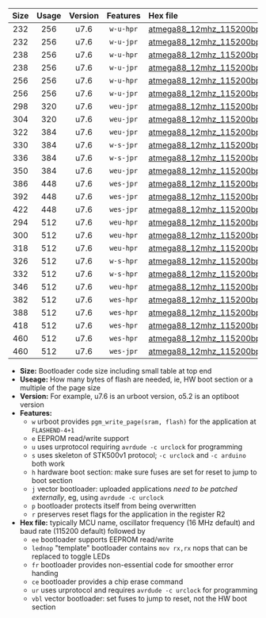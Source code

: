 |Size|Usage|Version|Features|Hex file|
|:-:|:-:|:-:|:-:|:--|
|232|256|u7.6|`w-u-hpr`|[atmega88_12mhz_115200bps_ur.hex](https://raw.githubusercontent.com/stefanrueger/urboot/main/atmega88_12mhz_115200bps_ur.hex)|
|232|256|u7.6|`w-u-jpr`|[atmega88_12mhz_115200bps_ur_vbl.hex](https://raw.githubusercontent.com/stefanrueger/urboot/main/atmega88_12mhz_115200bps_ur_vbl.hex)|
|238|256|u7.6|`w-u-hpr`|[atmega88_12mhz_115200bps_lednop_ur.hex](https://raw.githubusercontent.com/stefanrueger/urboot/main/atmega88_12mhz_115200bps_lednop_ur.hex)|
|238|256|u7.6|`w-u-jpr`|[atmega88_12mhz_115200bps_lednop_ur_vbl.hex](https://raw.githubusercontent.com/stefanrueger/urboot/main/atmega88_12mhz_115200bps_lednop_ur_vbl.hex)|
|256|256|u7.6|`w-u-hpr`|[atmega88_12mhz_115200bps_lednop_fr_ur.hex](https://raw.githubusercontent.com/stefanrueger/urboot/main/atmega88_12mhz_115200bps_lednop_fr_ur.hex)|
|256|256|u7.6|`w-u-jpr`|[atmega88_12mhz_115200bps_lednop_fr_ur_vbl.hex](https://raw.githubusercontent.com/stefanrueger/urboot/main/atmega88_12mhz_115200bps_lednop_fr_ur_vbl.hex)|
|298|320|u7.6|`weu-jpr`|[atmega88_12mhz_115200bps_ee_ur_vbl.hex](https://raw.githubusercontent.com/stefanrueger/urboot/main/atmega88_12mhz_115200bps_ee_ur_vbl.hex)|
|304|320|u7.6|`weu-jpr`|[atmega88_12mhz_115200bps_ee_lednop_ur_vbl.hex](https://raw.githubusercontent.com/stefanrueger/urboot/main/atmega88_12mhz_115200bps_ee_lednop_ur_vbl.hex)|
|322|384|u7.6|`weu-jpr`|[atmega88_12mhz_115200bps_ee_lednop_fr_ur_vbl.hex](https://raw.githubusercontent.com/stefanrueger/urboot/main/atmega88_12mhz_115200bps_ee_lednop_fr_ur_vbl.hex)|
|330|384|u7.6|`w-s-jpr`|[atmega88_12mhz_115200bps_vbl.hex](https://raw.githubusercontent.com/stefanrueger/urboot/main/atmega88_12mhz_115200bps_vbl.hex)|
|336|384|u7.6|`w-s-jpr`|[atmega88_12mhz_115200bps_lednop_vbl.hex](https://raw.githubusercontent.com/stefanrueger/urboot/main/atmega88_12mhz_115200bps_lednop_vbl.hex)|
|350|384|u7.6|`weu-jpr`|[atmega88_12mhz_115200bps_ee_lednop_fr_ce_ur_vbl.hex](https://raw.githubusercontent.com/stefanrueger/urboot/main/atmega88_12mhz_115200bps_ee_lednop_fr_ce_ur_vbl.hex)|
|386|448|u7.6|`wes-jpr`|[atmega88_12mhz_115200bps_ee_vbl.hex](https://raw.githubusercontent.com/stefanrueger/urboot/main/atmega88_12mhz_115200bps_ee_vbl.hex)|
|392|448|u7.6|`wes-jpr`|[atmega88_12mhz_115200bps_ee_lednop_vbl.hex](https://raw.githubusercontent.com/stefanrueger/urboot/main/atmega88_12mhz_115200bps_ee_lednop_vbl.hex)|
|422|448|u7.6|`wes-jpr`|[atmega88_12mhz_115200bps_ee_lednop_fr_vbl.hex](https://raw.githubusercontent.com/stefanrueger/urboot/main/atmega88_12mhz_115200bps_ee_lednop_fr_vbl.hex)|
|294|512|u7.6|`weu-hpr`|[atmega88_12mhz_115200bps_ee_ur.hex](https://raw.githubusercontent.com/stefanrueger/urboot/main/atmega88_12mhz_115200bps_ee_ur.hex)|
|300|512|u7.6|`weu-hpr`|[atmega88_12mhz_115200bps_ee_lednop_ur.hex](https://raw.githubusercontent.com/stefanrueger/urboot/main/atmega88_12mhz_115200bps_ee_lednop_ur.hex)|
|318|512|u7.6|`weu-hpr`|[atmega88_12mhz_115200bps_ee_lednop_fr_ur.hex](https://raw.githubusercontent.com/stefanrueger/urboot/main/atmega88_12mhz_115200bps_ee_lednop_fr_ur.hex)|
|326|512|u7.6|`w-s-hpr`|[atmega88_12mhz_115200bps.hex](https://raw.githubusercontent.com/stefanrueger/urboot/main/atmega88_12mhz_115200bps.hex)|
|332|512|u7.6|`w-s-hpr`|[atmega88_12mhz_115200bps_lednop.hex](https://raw.githubusercontent.com/stefanrueger/urboot/main/atmega88_12mhz_115200bps_lednop.hex)|
|346|512|u7.6|`weu-hpr`|[atmega88_12mhz_115200bps_ee_lednop_fr_ce_ur.hex](https://raw.githubusercontent.com/stefanrueger/urboot/main/atmega88_12mhz_115200bps_ee_lednop_fr_ce_ur.hex)|
|382|512|u7.6|`wes-hpr`|[atmega88_12mhz_115200bps_ee.hex](https://raw.githubusercontent.com/stefanrueger/urboot/main/atmega88_12mhz_115200bps_ee.hex)|
|388|512|u7.6|`wes-hpr`|[atmega88_12mhz_115200bps_ee_lednop.hex](https://raw.githubusercontent.com/stefanrueger/urboot/main/atmega88_12mhz_115200bps_ee_lednop.hex)|
|418|512|u7.6|`wes-hpr`|[atmega88_12mhz_115200bps_ee_lednop_fr.hex](https://raw.githubusercontent.com/stefanrueger/urboot/main/atmega88_12mhz_115200bps_ee_lednop_fr.hex)|
|460|512|u7.6|`wes-hpr`|[atmega88_12mhz_115200bps_ee_lednop_fr_ce.hex](https://raw.githubusercontent.com/stefanrueger/urboot/main/atmega88_12mhz_115200bps_ee_lednop_fr_ce.hex)|
|460|512|u7.6|`wes-jpr`|[atmega88_12mhz_115200bps_ee_lednop_fr_ce_vbl.hex](https://raw.githubusercontent.com/stefanrueger/urboot/main/atmega88_12mhz_115200bps_ee_lednop_fr_ce_vbl.hex)|

- **Size:** Bootloader code size including small table at top end
- **Useage:** How many bytes of flash are needed, ie, HW boot section or a multiple of the page size
- **Version:** For example, u7.6 is an urboot version, o5.2 is an optiboot version
- **Features:**
  + `w` urboot provides `pgm_write_page(sram, flash)` for the application at `FLASHEND-4+1`
  + `e` EEPROM read/write support
  + `u` uses urprotocol requiring `avrdude -c urclock` for programming
  + `s` uses skeleton of STK500v1 protocol; `-c urclock` and `-c arduino` both work
  + `h` hardware boot section: make sure fuses are set for reset to jump to boot section
  + `j` vector bootloader: uploaded applications *need to be patched externally*, eg, using `avrdude -c urclock`
  + `p` bootloader protects itself from being overwritten
  + `r` preserves reset flags for the application in the register R2
- **Hex file:** typically MCU name, oscillator frequency (16 MHz default) and baud rate (115200 default) followed by
  + `ee` bootloader supports EEPROM read/write
  + `lednop` "template" bootloader contains `mov rx,rx` nops that can be replaced to toggle LEDs
  + `fr` bootloader provides non-essential code for smoother error handing
  + `ce` bootloader provides a chip erase command
  + `ur` uses urprotocol and requires `avrdude -c urclock` for programming
  + `vbl` vector bootloader: set fuses to jump to reset, not the HW boot section
